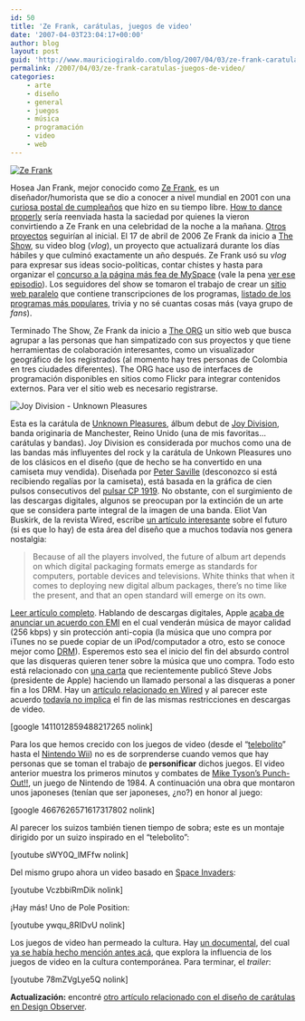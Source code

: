 ```yaml
---
id: 50
title: 'Ze Frank, carátulas, juegos de video'
date: '2007-04-03T23:04:17+00:00'
author: blog
layout: post
guid: 'http://www.mauriciogiraldo.com/blog/2007/04/03/ze-frank-caratulas-juegos-de-video/'
permalink: /2007/04/03/ze-frank-caratulas-juegos-de-video/
categories:
    - arte
    - diseño
    - general
    - juegos
    - música
    - programación
    - video
    - web
---
```


[![Ze Frank](//www.mauriciogiraldo.com/blog/wp-content/uploads/2007/04/zefrank.jpg)](http://www.zefrank.com/theshow/archives/2006/03/031706.html "primer episodio de The Show")

Hosea Jan Frank, mejor conocido como [Ze Frank](http://www.zefrank.com/ "sitio web personal"), es un diseñador/humorista que se dio a conocer a nivel mundial en 2001 con una [curiosa postal de cumpleaños](http://www.zefrank.com/invite/swfs/index2.html "How to dance properly") que hizo en su tiempo libre. [How to dance properly](http://www.zefrank.com/invite/swfs/index2.html) serí­a reenviada hasta la saciedad por quienes la vieron convirtiendo a Ze Frank en una celebridad de la noche a la mañana. [Otros proyectos](http://www.zefrank.com/) seguirí­an al inicial. El 17 de abril de 2006 Ze Frank da inicio a [The Show](http://www.zefrank.com/theshow), su video blog (*vlog*), un proyecto que actualizará durante los dí­as hábiles y que culminó exactamente un año después. Ze Frank usó su *vlog* para expresar sus ideas socio-polí­ticas, contar chistes y hasta para organizar el [concurso a la página más fea de MySpace](http://www.zefrank.com/theshow/archives/2006/07/071406.html) (vale la pena [ver ese episodio](http://www.zefrank.com/theshow/archives/2006/07/071406.html)). Los seguidores del show se tomaron el trabajo de crear un [sitio web paralelo](http://www.zefrank.com/thewiki/Main_Page) que contiene transcripciones de los programas, [listado de los programas más populares](http://www.zefrank.com/theshow/popular.html), trivia y no sé cuantas cosas más (vaya grupo de *fans*).

Terminado The Show, Ze Frank da inicio a [The ORG](http://www.zefrank.org/) un sitio web que busca agrupar a las personas que han simpatizado con sus proyectos y que tiene herramientas de colaboración interesantes, como un visualizador geográfico de los registrados (al momento hay tres personas de Colombia en tres ciudades diferentes). The ORG hace uso de interfaces de programación disponibles en sitios como Flickr para integrar contenidos externos. Para ver el sitio web es necesario registrarse.

![Joy Division - Unknown Pleasures](//www.mauriciogiraldo.com/blog/wp-content/uploads/2007/04/joydivision.jpg)

Esta es la carátula de [Unknown Pleasures](http://www.amazon.com/gp/product/B000002LGL/102-4171447-4860126?ie=UTF8&tag=maurigiral-20&linkCode=xm2&camp=1789&creativeASIN=B000002LGL "el disco en amazon"), álbum debut de [Joy Division](http://www.allmusic.com/cg/amg.dll?p=amg&sql=11:gbfuxql5ldje~T1 "perfil de la banda en All Music Guide"), banda originaria de Manchester, Reino Unido (una de mis favoritas… carátulas y bandas). Joy Division es considerada por muchos como una de las bandas más influyentes del rock y la carátula de Unkown Pleasures uno de los clásicos en el diseño (que de hecho se ha convertido en una camiseta muy vendida). Diseñada por [Peter Saville](http://www.btinternet.com/~comme6/saville/index222.htm "sitio web personal") (desconozco si está recibiendo regalías por la camiseta), está basada en la gráfica de cien pulsos consecutivos del [pulsar CP 1919](http://en.wikipedia.org/wiki/PSR_B1919%2B21 "qué diablos es el pulsar CP 1919 según Wikipedia"). No obstante, con el surgimiento de las descargas digitales, algunos se preocupan por la extinción de un arte que se considera parte integral de la imagen de una banda. Eliot Van Buskirk, de la revista Wired, escribe [un artí­culo interesante](http://www.wired.com/entertainment/music/commentary/listeningpost/2007/03/listeningpost_0402 "Designers Work to Rescue a Dying Art Form: the Album Cover") sobre el futuro (si es que lo hay) de esta área del diseño que a muchos todaví­a nos genera nostalgia:

> Because of all the players involved, the future of album art depends on which digital packaging formats emerge as standards for computers, portable devices and televisions. White thinks that when it comes to deploying new digital album packages, there’s no time like the present, and that an open standard will emerge on its own.

[Leer artí­culo completo](http://www.wired.com/entertainment/music/commentary/listeningpost/2007/03/listeningpost_0402 "Designers Work to Rescue a Dying Art Form: the Album Cover"). Hablando de descargas digitales, Apple [acaba de anunciar un acuerdo con EMI](http://www.apple.com/pr/library/2007/04/02itunes.html) en el cual venderán música de mayor calidad (256 kbps) y sin protección anti-copia (la música que uno compra por iTunes no se puede copiar de un iPod/computador a otro, esto se conoce mejor como [DRM](http://en.wikipedia.org/wiki/Digital_Rights_Management "DRM en Wikipedia")). Esperemos esto sea el inicio del fin del absurdo control que las disqueras quieren tener sobre la música que uno compra. Todo esto está relacionado con [una carta](http://www.apple.com/hotnews/thoughtsonmusic "Steve Jobs - Thoughts on music") que recientemente publicó Steve Jobs (presidente de Apple) haciendo un llamado personal a las disqueras a poner fin a los DRM. Hay un [artí­culo relacionado en Wired](http://www.wired.com/entertainment/music/news/2007/04/cultofmac_0403) y al parecer este acuerdo [todaví­a no implica](http://techdirt.com/articles/20070403/095209.shtml "Steve Jobs Not Quite So Enthusiastic About DRM-Free Video") el fin de las mismas restricciones en descargas de video.

\[google 1411012859488217265 nolink\]

Para los que hemos crecido con los juegos de video (desde el “[telebolito](http://en.wikipedia.org/wiki/Pong "Pong en Wikipedia")” hasta el [Nintendo Wii](http://www.mauriciogiraldo.com/blog/2007/01/30/wii-rule/)) no es de sorprenderse cuando vemos que hay personas que se toman el trabajo de **personificar** dichos juegos. El video anterior muestra los primeros minutos y combates de [Mike Tyson’s Punch-Out!!](http://en.wikipedia.org/wiki/Punchout "el juego en Wikipedia"), un juego de Nintendo de 1984. A continuación una obra que montaron unos japoneses (tení­an que ser japoneses, ¿no?) en honor al juego:

\[google 4667626571617317802 nolink\]

Al parecer los suizos también tienen tiempo de sobra; este es un montaje dirigido por un suizo inspirado en el “telebolito”:

\[youtube sWY0Q\_lMFfw nolink\]

Del mismo grupo ahora un video basado en [Space Invaders](http://en.wikipedia.org/wiki/Space_invaders "Space Invaders en Wikipedia"):

\[youtube VczbbiRmDik nolink\]

¡Hay más! Uno de Pole Position:

\[youtube ywqu\_8RIDvU nolink\]

Los juegos de video han permeado la cultura. Hay [un documental](http://www.8bitmovie.com/ "sitio web oficial"), del cual [ya se habí­a hecho mención antes acá](http://www.mauriciogiraldo.com/blog/2007/01/25/arquitecturas-de-control-diseno-iterativo/ "post anterior en mga/blog"), que explora la influencia de los juegos de video en la cultura contemporánea. Para terminar, el *trailer*:

\[youtube 78mZVgLye5Q nolink\]

**Actualización:** encontré [otro artí­culo relacionado con el diseño de carátulas en Design Observer](http://www.designobserver.com/archives/024171.html "Are JPEGs the New Album Covers?").